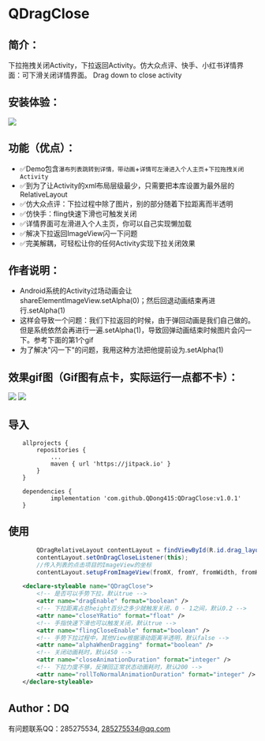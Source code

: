 # QDragClose

## 简介：

下拉拖拽关闭Activity，下拉返回Activity。仿大众点评、快手、小红书详情界面：可下滑关闭详情界面。
Drag down to close activity

## 安装体验：
![](https://upload-images.jianshu.io/upload_images/26002059-94273eadb7cf0295.png)

## 功能（优点）：
- ✅Demo包含`瀑布列表跳转到详情，带动画`+`详情可左滑进入个人主页`+`下拉拖拽关闭Activity`
- ✅到为了让Activity的xml布局层级最少，只需要把本库设置为最外层的RelativeLayout
- ✅仿大众点评：下拉过程中除了图片，别的部分随着下拉距离而半透明
- ✅仿快手：fling快速下滑也可触发关闭
- ✅详情界面可左滑进入个人主页，你可以自己实现懒加载
- ✅解决下拉返回ImageView闪一下问题
- ✅完美解耦，可轻松让你的任何Activity实现下拉关闭效果

## 作者说明：
- Android系统的Activity过场动画会让shareElementImageView.setAlpha(0)；然后回退动画结束再进行.setAlpha(1)<bar />
- 这样会导致一个问题：我们下拉返回的时候，由于弹回动画是我们自己做的。但是系统依然会再进行一遍.setAlpha(1)，导致回弹动画结束时候图片会闪一下。参考下面的第1个gif<bar />
- 为了解决"闪一下"的问题，我用这种方法把他提前设为.setAlpha(1)<bar />


## 效果gif图（Gif图有点卡，实际运行一点都不卡）：
![](https://upload-images.jianshu.io/upload_images/26002059-96c272f540bddb21.gif)
![](https://upload-images.jianshu.io/upload_images/26002059-da019a1de650eca8.gif)

## 导入
```
	allprojects {
		repositories {
			...
			maven { url 'https://jitpack.io' }
		}
	}

	dependencies {
	        implementation 'com.github.QDong415:QDragClose:v1.0.1'
	}
```

## 使用

```java
        QDragRelativeLayout contentLayout = findViewById(R.id.drag_layout);
        contentLayout.setOnDragCloseListener(this);
        //传入列表的点击项目的ImageView的坐标
        contentLayout.setupFromImageView(fromX, fromY, fromWidth, fromHeight, transition_share_view);
```

```xml
    <declare-styleable name="QDragClose">
        <!-- 是否可以手势下拉，默认true -->
        <attr name="dragEnable" format="boolean" />
        <!-- 下拉距离占总height百分之多少就触发关闭，0 - 1之间，默认0.2 -->
        <attr name="closeYRatio" format="float" />
        <!-- 手指快速下滑也可以触发关闭，默认true -->
        <attr name="flingCloseEnable" format="boolean" />
        <!-- 手势下拉过程中，其他View根据滑动距离半透明，默认false -->
        <attr name="alphaWhenDragging" format="boolean" />
        <!-- 关闭动画耗时，默认450 -->
        <attr name="closeAnimationDuration" format="integer" />
        <!-- 下拉力度不够，反弹回正常状态动画耗时，默认200 -->
        <attr name="rollToNormalAnimationDuration" format="integer" />
    </declare-styleable>
```


## Author：DQ

有问题联系QQ：285275534, 285275534@qq.com